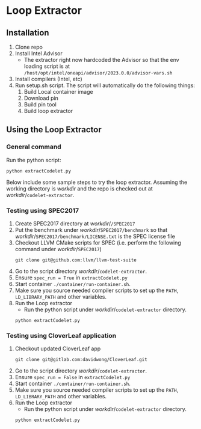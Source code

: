Loop Extractor
==============

Installation
-------------------------
1. Clone repo
2. Install Intel Advisor
   - The extractor right now hardcoded the Advisor so that the env loading script is at `/host/opt/intel/oneapi/advisor/2023.0.0/advisor-vars.sh`
3. Install compilers (Intel, etc)
4. Run setup.sh script.  The script will automatically do the following things:
    1. Build Local container image
    2. Download pin
    3. Build pin tool
    4. Build loop extractor

Using the Loop Extractor
------------------------

### General command
Run the python script:
```
python extractCodelet.py
```
Below include some sample steps to try the loop extractor.  Assuming the working directory is _workdir_ and the repo is checked out at _workdir_/`codelet-extractor`.


### Testing using SPEC2017

1. Create SPEC2017 directory at _workdir_/`/SPEC2017`
2. Put the benchmark under _workdir_/`SPEC2017/benchmark` so that _workdir_/`SPEC2017/benchmark/LICENSE.txt` is the SPEC license file
3. Checkout LLVM CMake scripts for SPEC (i.e. perform the following command under _workdir_/`SPEC2017`)
   ```
   git clone git@github.com:llvm/llvm-test-suite
   ```
4. Go to the script directory _workdir_/`codelet-extractor`.
5. Ensure `spec_run = True` in `extractCodelet.py`   
6. Start container `./container/run-container.sh`.
7. Make sure you source needed compiler scripts to set up the `PATH`, `LD_LIBRARY_PATH` and other variables.
8. Run the Loop extractor
   * Run the python script under _workdir_/`codelet-extractor` directory.
   ```
   python extractCodelet.py
   ```

### Testing using CloverLeaf application

1. Checkout updated CloverLeaf app 
   ```
   git clone git@gitlab.com:davidwong/CloverLeaf.git
   ```
2. Go to the script directory _workdir_/`codelet-extractor`.
3. Ensure `spec_run = False` in `extractCodelet.py`
4. Start container `./container/run-container.sh`.
5. Make sure you source needed compiler scripts to set up the `PATH`, `LD_LIBRARY_PATH` and other variables.
6. Run the Loop extractor
   * Run the python script under _workdir_/`codelet-extractor` directory.
   ```
   python extractCodelet.py
   ```